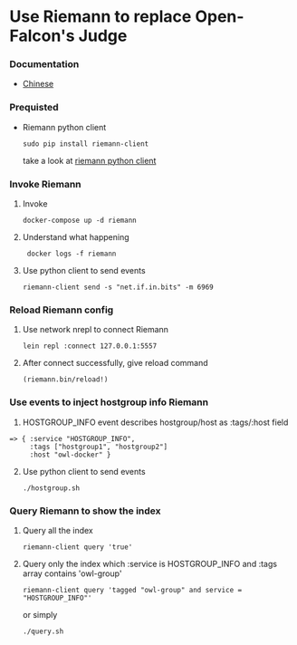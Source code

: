 # Use Riemann to replace Open-Falcon's Judge 

### Documentation
* [Chinese](https://humorless.gitbooks.io/riemann/)

### Prequisted
*  Riemann python client
   ``` 
   sudo pip install riemann-client
   ```
   take a look at [riemann python client](https://github.com/borntyping/python-riemann-client)

### Invoke Riemann

1. Invoke
    ```
    docker-compose up -d riemann
    ```
2. Understand what happening
   ```
    docker logs -f riemann
   ```
3. Use python client to send events
   ```
   riemann-client send -s "net.if.in.bits" -m 6969
   ```
### Reload Riemann config

1. Use network nrepl to connect Riemann
   ```
   lein repl :connect 127.0.0.1:5557
   ```

2. After connect successfully, give reload command
   ```
   (riemann.bin/reload!)
   ```

### Use events to inject hostgroup info Riemann

1. HOSTGROUP_INFO event describes hostgroup/host as :tags/:host field
```
=> { :service "HOSTGROUP_INFO",
     :tags ["hostgroup1", "hostgroup2"]
     :host "owl-docker" }
```

2. Use python client to send events

   ```
   ./hostgroup.sh
   ```
### Query Riemann to show the index

1. Query all the index
   ```
   riemann-client query 'true'
   ```

2. Query only the index which :service is HOSTGROUP_INFO and :tags array contains 'owl-group'
   ```
   riemann-client query 'tagged "owl-group" and service = "HOSTGROUP_INFO"'

   ```
   or simply
   ```
   ./query.sh
   ```
